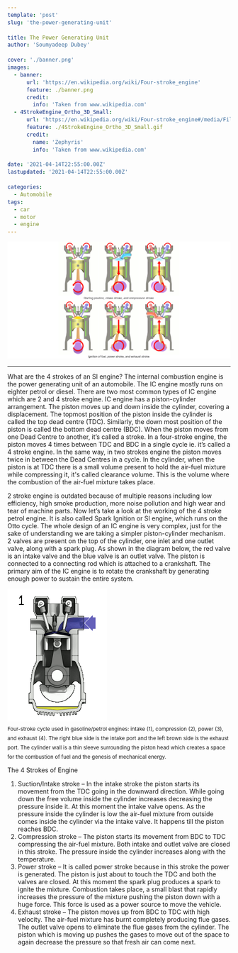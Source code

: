 ```yaml
---
template: 'post'
slug: 'the-power-generating-unit'

title: The Power Generating Unit
author: 'Soumyadeep Dubey'

cover: './banner.png'
images:
  - banner:
      url: 'https://en.wikipedia.org/wiki/Four-stroke_engine'
      feature: ./banner.png
      credit:
        info: 'Taken from www.wikipedia.com'
  - 4StrokeEngine_Ortho_3D_Small:
      url: 'https://en.wikipedia.org/wiki/Four-stroke_engine#/media/File:4StrokeEngine_Ortho_3D_Small.gif'
      feature: ./4StrokeEngine_Ortho_3D_Small.gif
      credit:
        name: 'Zephyris'
        info: 'Taken from www.wikipedia.com'

date: '2021-04-14T22:55:00.00Z'
lastupdated: '2021-04-14T22:55:00.00Z'

categories:
  - Automobile
tags:
  - car
  - motor
  - engine
---
```


![Four stroke engine cycle](./banner.png)

---

What are the 4 strokes of an SI engine?
The internal combustion engine is the power generating unit of an automobile. The IC engine mostly runs on eighter petrol or diesel. There are two most common types of IC engine which are 2 and 4 stroke engine. IC engine has a piston-cylinder arrangement. The piston moves up and down inside the cylinder, covering a displacement. The topmost position of the piston inside the cylinder is called the top dead centre (TDC). Similarly, the down most position of the piston is called the bottom dead centre (BDC). When the piston moves from one Dead Centre to another, it’s called a stroke. In a four-stroke engine, the piston moves 4 times between TDC and BDC in a single cycle ie. it’s called a 4 stroke engine. In the same way, in two strokes engine the piston moves twice in between the Dead Centres in a cycle. In the cylinder, when the piston is at TDC there is a small volume present to hold the air-fuel mixture while compressing it, it's called clearance volume. This is the volume where the combustion of the air-fuel mixture takes place.

2 stroke engine is outdated because of multiple reasons including low efficiency, high smoke production, more noise pollution and high wear and tear of machine parts.
Now let’s take a look at the working of the 4 stroke petrol engine. It is also called Spark Ignition or SI engine, which runs on the Otto cycle. The whole design of an IC engine is very complex, just for the sake of understanding we are taking a simpler piston-cylinder mechanism. 2 valves are present on the top of the cylinder, one inlet and one outlet valve, along with a spark plug. As shown in the diagram below, the red valve is an intake valve and the blue valve is an outlet valve. The piston is connected to a connecting rod which is attached to a crankshaft. The primary aim of the IC engine is to rotate the crankshaft by generating enough power to sustain the entire system.

![](./4StrokeEngine_Ortho_3D_Small.gif)  
<sub>
Four-stroke cycle used in gasoline/petrol engines: intake (1), compression (2), power (3), and exhaust (4). The right blue side is the intake port and the left brown side is the exhaust port. The cylinder wall is a thin sleeve surrounding the piston head which creates a space for the combustion of fuel and the genesis of mechanical energy.
</sub>

The 4 Strokes of Engine

1. Suction/Intake stroke – In the intake stroke the piston starts its movement from the TDC going in the downward direction. While going down the free volume inside the cylinder increases decreasing the pressure inside it. At this moment the intake valve opens. As the pressure inside the cylinder is low the air-fuel mixture from outside comes inside the cylinder via the intake valve. It happens till the piston reaches BDC.
2. Compression stroke – The piston starts its movement from BDC to TDC compressing the air-fuel mixture. Both intake and outlet valve are closed in this stroke. The pressure inside the cylinder increases along with the temperature.
3. Power stroke – It is called power stroke because in this stroke the power is generated. The piston is just about to touch the TDC and both the valves are closed. At this moment the spark plug produces a spark to ignite the mixture. Combustion takes place, a small blast that rapidly increases the pressure of the mixture pushing the piston down with a huge force. This force is used as a power source to move the vehicle.
4. Exhaust stroke – The piston moves up from BDC to TDC with high velocity. The air-fuel mixture has burnt completely producing flue gases. The outlet valve opens to eliminate the flue gases from the cylinder. The piston which is moving up pushes the gases to move out of the space to again decrease the pressure so that fresh air can come next.
